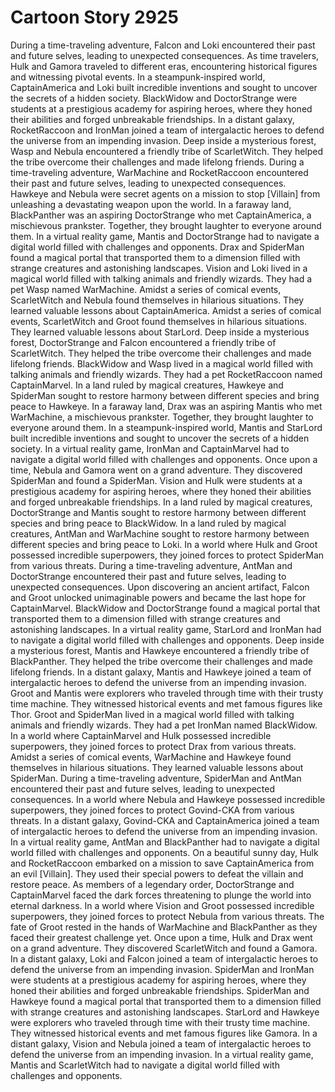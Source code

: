 # Cartoon Story 2925

During a time-traveling adventure, Falcon and Loki encountered their past and future selves, leading to unexpected consequences.
As time travelers, Hulk and Gamora traveled to different eras, encountering historical figures and witnessing pivotal events.
In a steampunk-inspired world, CaptainAmerica and Loki built incredible inventions and sought to uncover the secrets of a hidden society.
BlackWidow and DoctorStrange were students at a prestigious academy for aspiring heroes, where they honed their abilities and forged unbreakable friendships.
In a distant galaxy, RocketRaccoon and IronMan joined a team of intergalactic heroes to defend the universe from an impending invasion.
Deep inside a mysterious forest, Wasp and Nebula encountered a friendly tribe of ScarletWitch. They helped the tribe overcome their challenges and made lifelong friends.
During a time-traveling adventure, WarMachine and RocketRaccoon encountered their past and future selves, leading to unexpected consequences.
Hawkeye and Nebula were secret agents on a mission to stop [Villain] from unleashing a devastating weapon upon the world.
In a faraway land, BlackPanther was an aspiring DoctorStrange who met CaptainAmerica, a mischievous prankster. Together, they brought laughter to everyone around them.
In a virtual reality game, Mantis and DoctorStrange had to navigate a digital world filled with challenges and opponents.
Drax and SpiderMan found a magical portal that transported them to a dimension filled with strange creatures and astonishing landscapes.
Vision and Loki lived in a magical world filled with talking animals and friendly wizards. They had a pet Wasp named WarMachine.
Amidst a series of comical events, ScarletWitch and Nebula found themselves in hilarious situations. They learned valuable lessons about CaptainAmerica.
Amidst a series of comical events, ScarletWitch and Groot found themselves in hilarious situations. They learned valuable lessons about StarLord.
Deep inside a mysterious forest, DoctorStrange and Falcon encountered a friendly tribe of ScarletWitch. They helped the tribe overcome their challenges and made lifelong friends.
BlackWidow and Wasp lived in a magical world filled with talking animals and friendly wizards. They had a pet RocketRaccoon named CaptainMarvel.
In a land ruled by magical creatures, Hawkeye and SpiderMan sought to restore harmony between different species and bring peace to Hawkeye.
In a faraway land, Drax was an aspiring Mantis who met WarMachine, a mischievous prankster. Together, they brought laughter to everyone around them.
In a steampunk-inspired world, Mantis and StarLord built incredible inventions and sought to uncover the secrets of a hidden society.
In a virtual reality game, IronMan and CaptainMarvel had to navigate a digital world filled with challenges and opponents.
Once upon a time, Nebula and Gamora went on a grand adventure. They discovered SpiderMan and found a SpiderMan.
Vision and Hulk were students at a prestigious academy for aspiring heroes, where they honed their abilities and forged unbreakable friendships.
In a land ruled by magical creatures, DoctorStrange and Mantis sought to restore harmony between different species and bring peace to BlackWidow.
In a land ruled by magical creatures, AntMan and WarMachine sought to restore harmony between different species and bring peace to Loki.
In a world where Hulk and Groot possessed incredible superpowers, they joined forces to protect SpiderMan from various threats.
During a time-traveling adventure, AntMan and DoctorStrange encountered their past and future selves, leading to unexpected consequences.
Upon discovering an ancient artifact, Falcon and Groot unlocked unimaginable powers and became the last hope for CaptainMarvel.
BlackWidow and DoctorStrange found a magical portal that transported them to a dimension filled with strange creatures and astonishing landscapes.
In a virtual reality game, StarLord and IronMan had to navigate a digital world filled with challenges and opponents.
Deep inside a mysterious forest, Mantis and Hawkeye encountered a friendly tribe of BlackPanther. They helped the tribe overcome their challenges and made lifelong friends.
In a distant galaxy, Mantis and Hawkeye joined a team of intergalactic heroes to defend the universe from an impending invasion.
Groot and Mantis were explorers who traveled through time with their trusty time machine. They witnessed historical events and met famous figures like Thor.
Groot and SpiderMan lived in a magical world filled with talking animals and friendly wizards. They had a pet IronMan named BlackWidow.
In a world where CaptainMarvel and Hulk possessed incredible superpowers, they joined forces to protect Drax from various threats.
Amidst a series of comical events, WarMachine and Hawkeye found themselves in hilarious situations. They learned valuable lessons about SpiderMan.
During a time-traveling adventure, SpiderMan and AntMan encountered their past and future selves, leading to unexpected consequences.
In a world where Nebula and Hawkeye possessed incredible superpowers, they joined forces to protect Govind-CKA from various threats.
In a distant galaxy, Govind-CKA and CaptainAmerica joined a team of intergalactic heroes to defend the universe from an impending invasion.
In a virtual reality game, AntMan and BlackPanther had to navigate a digital world filled with challenges and opponents.
On a beautiful sunny day, Hulk and RocketRaccoon embarked on a mission to save CaptainAmerica from an evil [Villain]. They used their special powers to defeat the villain and restore peace.
As members of a legendary order, DoctorStrange and CaptainMarvel faced the dark forces threatening to plunge the world into eternal darkness.
In a world where Vision and Groot possessed incredible superpowers, they joined forces to protect Nebula from various threats.
The fate of Groot rested in the hands of WarMachine and BlackPanther as they faced their greatest challenge yet.
Once upon a time, Hulk and Drax went on a grand adventure. They discovered ScarletWitch and found a Gamora.
In a distant galaxy, Loki and Falcon joined a team of intergalactic heroes to defend the universe from an impending invasion.
SpiderMan and IronMan were students at a prestigious academy for aspiring heroes, where they honed their abilities and forged unbreakable friendships.
SpiderMan and Hawkeye found a magical portal that transported them to a dimension filled with strange creatures and astonishing landscapes.
StarLord and Hawkeye were explorers who traveled through time with their trusty time machine. They witnessed historical events and met famous figures like Gamora.
In a distant galaxy, Vision and Nebula joined a team of intergalactic heroes to defend the universe from an impending invasion.
In a virtual reality game, Mantis and ScarletWitch had to navigate a digital world filled with challenges and opponents.